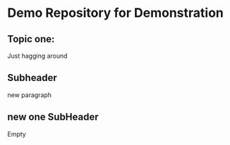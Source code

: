 # Demo Repository for Demonstration

## Topic one:
Just hagging around

## Subheader 
 new paragraph

## new one SubHeader
Empty